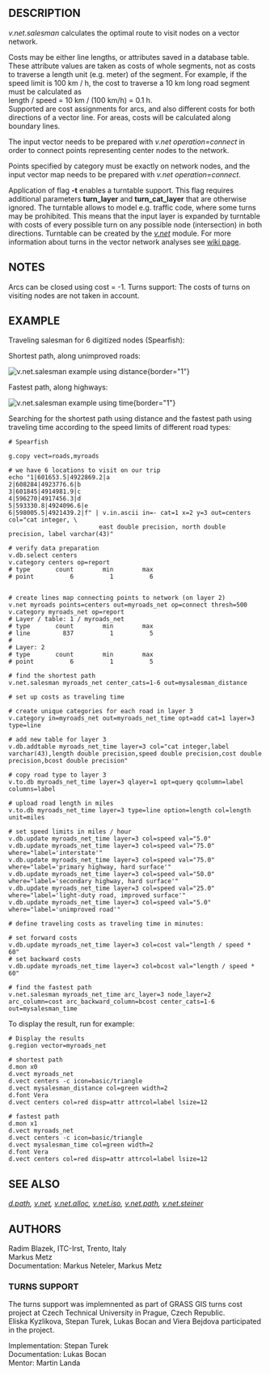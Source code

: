 ## DESCRIPTION

*v.net.salesman* calculates the optimal route to visit nodes on a vector
network.

Costs may be either line lengths, or attributes saved in a database
table. These attribute values are taken as costs of whole segments, not
as costs to traverse a length unit (e.g. meter) of the segment. For
example, if the speed limit is 100 km / h, the cost to traverse a 10 km
long road segment must be calculated as\
length / speed = 10 km / (100 km/h) = 0.1 h.\
Supported are cost assignments for arcs, and also different costs for
both directions of a vector line. For areas, costs will be calculated
along boundary lines.

The input vector needs to be prepared with *v.net operation=connect* in
order to connect points representing center nodes to the network.

Points specified by category must be exactly on network nodes, and the
input vector map needs to be prepared with *v.net operation=connect*.

Application of flag **-t** enables a turntable support. This flag
requires additional parameters **turn_layer** and **turn_cat_layer**
that are otherwise ignored. The turntable allows to model e.g. traffic
code, where some turns may be prohibited. This means that the input
layer is expanded by turntable with costs of every possible turn on any
possible node (intersection) in both directions. Turntable can be
created by the *[v.net](v.net.html)* module. For more information about
turns in the vector network analyses see [wiki
page](https://grasswiki.osgeo.org/wiki/Turns_in_the_vector_network_analysis).

## NOTES

Arcs can be closed using cost = -1. Turns support: The costs of turns on
visiting nodes are not taken in account.

## EXAMPLE

Traveling salesman for 6 digitized nodes (Spearfish):

Shortest path, along unimproved roads:

![v.net.salesman example using distance](vnetsalesman.png){border="1"}

Fastest path, along highways:

![v.net.salesman example using time](vnetsalesmantime.png){border="1"}

Searching for the shortest path using distance and the fastest path
using traveling time according to the speed limits of different road
types:

```
# Spearfish

g.copy vect=roads,myroads

# we have 6 locations to visit on our trip
echo "1|601653.5|4922869.2|a
2|608284|4923776.6|b
3|601845|4914981.9|c
4|596270|4917456.3|d
5|593330.8|4924096.6|e
6|598005.5|4921439.2|f" | v.in.ascii in=- cat=1 x=2 y=3 out=centers col="cat integer, \
                         east double precision, north double precision, label varchar(43)"

# verify data preparation
v.db.select centers
v.category centers op=report
# type       count        min        max
# point          6          1          6


# create lines map connecting points to network (on layer 2)
v.net myroads points=centers out=myroads_net op=connect thresh=500
v.category myroads_net op=report
# Layer / table: 1 / myroads_net
# type       count        min        max
# line         837          1          5
#
# Layer: 2
# type       count        min        max
# point          6          1          5

# find the shortest path
v.net.salesman myroads_net center_cats=1-6 out=mysalesman_distance

# set up costs as traveling time

# create unique categories for each road in layer 3
v.category in=myroads_net out=myroads_net_time opt=add cat=1 layer=3 type=line

# add new table for layer 3
v.db.addtable myroads_net_time layer=3 col="cat integer,label varchar(43),length double precision,speed double precision,cost double precision,bcost double precision"

# copy road type to layer 3
v.to.db myroads_net_time layer=3 qlayer=1 opt=query qcolumn=label columns=label

# upload road length in miles
v.to.db myroads_net_time layer=3 type=line option=length col=length unit=miles

# set speed limits in miles / hour
v.db.update myroads_net_time layer=3 col=speed val="5.0"
v.db.update myroads_net_time layer=3 col=speed val="75.0" where="label='interstate'"
v.db.update myroads_net_time layer=3 col=speed val="75.0" where="label='primary highway, hard surface'"
v.db.update myroads_net_time layer=3 col=speed val="50.0" where="label='secondary highway, hard surface'"
v.db.update myroads_net_time layer=3 col=speed val="25.0" where="label='light-duty road, improved surface'"
v.db.update myroads_net_time layer=3 col=speed val="5.0" where="label='unimproved road'"

# define traveling costs as traveling time in minutes:

# set forward costs
v.db.update myroads_net_time layer=3 col=cost val="length / speed * 60"
# set backward costs
v.db.update myroads_net_time layer=3 col=bcost val="length / speed * 60"

# find the fastest path
v.net.salesman myroads_net_time arc_layer=3 node_layer=2 arc_column=cost arc_backward_column=bcost center_cats=1-6 out=mysalesman_time
```

To display the result, run for example:

```
# Display the results
g.region vector=myroads_net

# shortest path
d.mon x0
d.vect myroads_net
d.vect centers -c icon=basic/triangle
d.vect mysalesman_distance col=green width=2
d.font Vera
d.vect centers col=red disp=attr attrcol=label lsize=12

# fastest path
d.mon x1
d.vect myroads_net
d.vect centers -c icon=basic/triangle
d.vect mysalesman_time col=green width=2
d.font Vera
d.vect centers col=red disp=attr attrcol=label lsize=12
```

## SEE ALSO

*[d.path](d.path.html), [v.net](v.net.html),
[v.net.alloc](v.net.alloc.html), [v.net.iso](v.net.iso.html),
[v.net.path](v.net.path.html), [v.net.steiner](v.net.steiner.html)*

## AUTHORS

Radim Blazek, ITC-Irst, Trento, Italy\
Markus Metz\
Documentation: Markus Neteler, Markus Metz

### TURNS SUPPORT

The turns support was implemnented as part of GRASS GIS turns cost
project at Czech Technical University in Prague, Czech Republic.\
Eliska Kyzlikova, Stepan Turek, Lukas Bocan and Viera Bejdova
participated in the project.

Implementation: Stepan Turek\
Documentation: Lukas Bocan\
Mentor: Martin Landa

